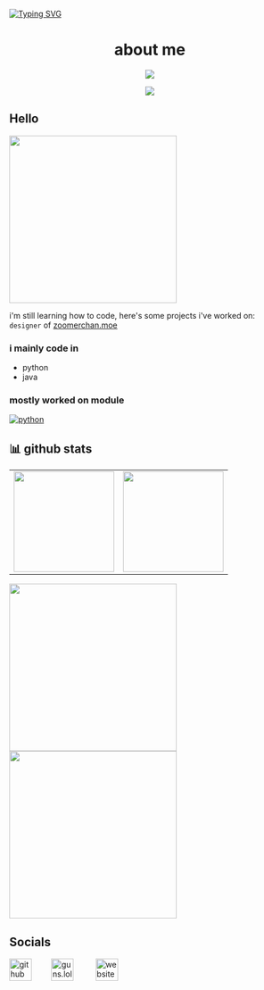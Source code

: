 [![Typing SVG](https://readme-typing-svg.herokuapp.com?font=Kanit&size=35&duration=2000&pause=500&color=F75C5C&width=435&lines=hello+user;welcome+to+cop\'s+profile)](https://github.com/cop-discord/)


# <h1 align="center"> about me </h1>

<p align="center">
  <a><img src="https://readme-typing-svg.herokuapp.com?color=F7D0CB&size=30&center=true&lines=zoomerchan.moe;guns.lol/hurricane;discord.gg/plus"></a>
</p>
<p align="center">  
<img src="https://komarev.com/ghpvc/?username=skidrips&color=lightgrey&label=viewcount&base=120&abbreviated=true">
</p>

## Hello
<img src="https://cdn.discordapp.com/attachments/1091008984913289307/1229689228947099688/togif-2.gif" width="300"/>

i'm still learning how to code, here's some projects i've worked on: </br>
`designer` of [zoomerchan.moe](https://zoomerchan.moe/)

### i mainly code in
- python  
- java
</img>

### mostly worked on module



<!-- py -->
<a align="left" href="https://github.com/skidrips?tab=repositories" target="_blank"><img alt="python" src="https://img.shields.io/badge/-Python-3776AB?style=flat-square&logo=Python&logoColor=white"></a>




## 📊 github stats


<table width="100%" align="center">
  <tr>
    <td>
<img height="180em" src="https://github-readme-stats.vercel.app/api?username=skidrips&show_icons=true&theme=radical" /> </td>
<td> <img height="180em" src="https://github-readme-stats.vercel.app/api/top-langs/?username=skidrips&show_icons=true&hide_border=true&layout=compact&langs_count=8&theme=tokyonight"/> </td>  
  
  </tr>
 <table>
<p align="left">
  <a href="https://github.com/cop-discord/rival"><img width="300" src="https://denvercoder1-github-readme-stats.vercel.app/api/pin/?username=cop-discord&repo=rival&theme=react&bg_color=1F222E&title_color=F85D7F&icon_color=F8D866&hide_border=true&show_icons=false"></a>
  <a href="https://github.com/cop-discord/button_paginator"><img width="300" src="https://denvercoder1-github-readme-stats.vercel.app/api/pin/?username=cop-discord&repo=button_paginator&theme=react&bg_color=1F222E&title_color=F85D7F&icon_color=F8D866&hide_border=true&show_icons=false"></a>



</p>


## Socials
   

<p align="center">
  
  [<img src='https://upload.wikimedia.org/wikipedia/commons/a/ae/Github-desktop-logo-symbol.svg' alt='github' height='40'>](https://github.com/skidrips)&nbsp;&nbsp;&nbsp;&nbsp;&nbsp;&nbsp;&nbsp;&nbsp;&nbsp;[<img src='https://assets.guns.lol/guns_logo_no_background_cropped.png' alt='guns.lol' height='40'>](https://guns.lol/hurricane)
  &nbsp;&nbsp;&nbsp;&nbsp;&nbsp;&nbsp;&nbsp;&nbsp;&nbsp;[<img src='https://www.google.com/url?sa=i&url=https%3A%2F%2Fpngtree.com%2Fso%2Fglobe&psig=AOvVaw1LwbA5tQBHdpb_aDzoj5-u&ust=1733109881655000&source=images&cd=vfe&opi=89978449&ved=0CBEQjRxqFwoTCKCwvMjPhYoDFQAAAAAdAAAAABAE' alt='website' height='40'>](https://zoomerchan.moe/)
   
</p>

<p align="center">  
<img src="https://discord.c99.nl/widget/theme-4/921452818152435772.png>
</p>
